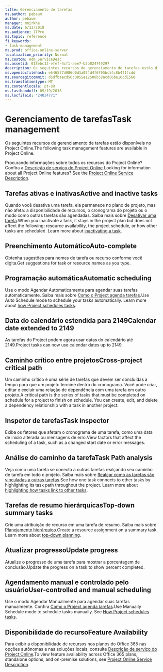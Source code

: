 ```yaml
---
title: Gerenciamento de tarefas
ms.author: pebaum
author: pebaum
manager: mnirkhe
ms.date: 6/13/2018
ms.audience: ITPro
ms.topic: reference
f1_keywords:
- task-management
ms.prod: office-online-server
localization_priority: Normal
ms.custom: Adm_ServiceDesc
ms.assetid: 018ebc12-efef-4cf1-aee7-b3b024749297
description: Os seguintes recursos de gerenciamento de tarefas estão disponíveis no Project Online.
ms.openlocfilehash: e646577d086d0d1a024d4f6705bc54c8b4f1fcdd
ms.sourcegitcommit: d6dfbaacd56c0855e12500b38acd06be16cd1560
ms.translationtype: MT
ms.contentlocale: pt-BR
ms.lasthandoff: 09/19/2018
ms.locfileid: "24034771"
---
```

# <a name="task-management"></a><span data-ttu-id="58481-103">Gerenciamento de tarefas</span><span class="sxs-lookup"><span data-stu-id="58481-103">Task management</span></span>

<span data-ttu-id="58481-104">Os seguintes recursos de gerenciamento de tarefas estão disponíveis no Project Online.</span><span class="sxs-lookup"><span data-stu-id="58481-104">The following task management features are available in Project Online.</span></span>
  
<span data-ttu-id="58481-p101">Procurando informações sobre todos os recursos do Project Online? Confira a [Descrição de serviço do Project Online](project-online-service-description.md).</span><span class="sxs-lookup"><span data-stu-id="58481-p101">Looking for information about all Project Online features? See the [Project Online Service Description](project-online-service-description.md).</span></span>
  
## <a name="active-and-inactive-tasks"></a><span data-ttu-id="58481-107">Tarefas ativas e inativas</span><span class="sxs-lookup"><span data-stu-id="58481-107">Active and inactive tasks</span></span>
<span data-ttu-id="58481-108"><a name="bkmk_ActiveInactiveTasks"> </a></span><span class="sxs-lookup"><span data-stu-id="58481-108"></span></span>

<span data-ttu-id="58481-p102">Quando você desativa uma tarefa, ela permanece no plano de projeto, mas não afeta: a disponibilidade de recursos, o cronograma do projeto ou o modo como outras tarefas são agendadas. Saiba mais sobre [Desativar uma tarefa](https://go.microsoft.com/fwlink/p/?LinkId=271335).</span><span class="sxs-lookup"><span data-stu-id="58481-p102">When you inactivate a task, it stays in the project plan but does not affect the following: resource availability, the project schedule, or how other tasks are scheduled. Learn more about [inactivating a task](https://go.microsoft.com/fwlink/p/?LinkId=271335).</span></span>
  
## <a name="auto-complete"></a><span data-ttu-id="58481-111">Preenchimento Automático</span><span class="sxs-lookup"><span data-stu-id="58481-111">Auto-complete</span></span>
<span data-ttu-id="58481-112"><a name="bkmk_AutoComplete"> </a></span><span class="sxs-lookup"><span data-stu-id="58481-112"></span></span>

<span data-ttu-id="58481-113">Obtenha sugestões para nomes de tarefa ou recurso conforme você digita.</span><span class="sxs-lookup"><span data-stu-id="58481-113">Get suggestions for task or resource names as you type.</span></span> 
  
## <a name="automatic-scheduling"></a><span data-ttu-id="58481-114">Programação automática</span><span class="sxs-lookup"><span data-stu-id="58481-114">Automatic scheduling</span></span>
<span data-ttu-id="58481-115"><a name="bkmk_AutomaticScheduling"> </a></span><span class="sxs-lookup"><span data-stu-id="58481-115"></span></span>

<span data-ttu-id="58481-p103">Use o modo Agendar Automaticamente para agendar suas tarefas automaticamente. Saiba mais sobre [Como o Project agenda tarefas](https://go.microsoft.com/fwlink/p/?LinkId=271331).</span><span class="sxs-lookup"><span data-stu-id="58481-p103">Use Auto Schedule mode to schedule your tasks automatically. Learn more about [how Project schedules tasks](https://go.microsoft.com/fwlink/p/?LinkId=271331).</span></span> 
  
## <a name="calendar-date-extended-to-2149"></a><span data-ttu-id="58481-118">Data do calendário estendida para 2149</span><span class="sxs-lookup"><span data-stu-id="58481-118">Calendar date extended to 2149</span></span>
<span data-ttu-id="58481-119"><a name="bkmk_Calendardatextended"> </a></span><span class="sxs-lookup"><span data-stu-id="58481-119"></span></span>

<span data-ttu-id="58481-120">As tarefas do Project podem agora usar datas do calendário até 2149.</span><span class="sxs-lookup"><span data-stu-id="58481-120">Project tasks can now use calendar dates up to 2149.</span></span> 
  
## <a name="cross-project-critical-path"></a><span data-ttu-id="58481-121">Caminho crítico entre projetos</span><span class="sxs-lookup"><span data-stu-id="58481-121">Cross-project critical path</span></span>
<span data-ttu-id="58481-122"><a name="bkmk_Cross_projectcriticalpath"> </a></span><span class="sxs-lookup"><span data-stu-id="58481-122"></span></span>

<span data-ttu-id="58481-p104">Um caminho crítico é uma série de tarefas que devem ser concluídas a tempo para que um projeto termine dentro do cronograma. Você pode criar, editar e excluir uma relação de dependência com uma tarefa em outro projeto.</span><span class="sxs-lookup"><span data-stu-id="58481-p104">A critical path is the series of tasks that must be completed on schedule for a project to finish on schedule. You can create, edit, and delete a dependency relationship with a task in another project.</span></span> 
  
## <a name="task-inspector"></a><span data-ttu-id="58481-125">Inspetor de tarefas</span><span class="sxs-lookup"><span data-stu-id="58481-125">Task inspector</span></span>
<span data-ttu-id="58481-126"><a name="bkmk_Taskinspector"> </a></span><span class="sxs-lookup"><span data-stu-id="58481-126"></span></span>

<span data-ttu-id="58481-127">Exiba os fatores que afetam o cronograma de uma tarefa, como uma data de início alterada ou mensagens de erro.</span><span class="sxs-lookup"><span data-stu-id="58481-127">View factors that affect the scheduling of a task, such as a changed start date or error messages.</span></span>
  
## <a name="task-path-analysis"></a><span data-ttu-id="58481-128">Análise do caminho da tarefa</span><span class="sxs-lookup"><span data-stu-id="58481-128">Task Path analysis</span></span>
<span data-ttu-id="58481-129"><a name="bkmk_TaskPath"> </a></span><span class="sxs-lookup"><span data-stu-id="58481-129"></span></span>

<span data-ttu-id="58481-p105">Veja como uma tarefa se conecta a outras tarefas realçando seu caminho de tarefa em todo o projeto. Saiba mais sobre [Realçar como as tarefas são vinculadas a outras tarefas](https://go.microsoft.com/fwlink/p/?LinkId=271345).</span><span class="sxs-lookup"><span data-stu-id="58481-p105">See how one task connects to other tasks by highlighting its task path throughout the project. Learn more about [highlighting how tasks link to other tasks](https://go.microsoft.com/fwlink/p/?LinkId=271345).</span></span>
  
## <a name="top-down-summary-tasks"></a><span data-ttu-id="58481-132">Tarefas de resumo hierárquicas</span><span class="sxs-lookup"><span data-stu-id="58481-132">Top-down summary tasks</span></span>
<span data-ttu-id="58481-133"><a name="bkmk_Topdownsummarytasks"> </a></span><span class="sxs-lookup"><span data-stu-id="58481-133"></span></span>

<span data-ttu-id="58481-p106">Crie uma atribuição de recurso em uma tarefa de resumo. Saiba mais sobre [Planejamento hierárquico](https://go.microsoft.com/fwlink/p/?LinkId=271333).</span><span class="sxs-lookup"><span data-stu-id="58481-p106">Create a resource assignment on a summary task. Learn more about [top-down planning](https://go.microsoft.com/fwlink/p/?LinkId=271333).</span></span>
  
## <a name="update-progress"></a><span data-ttu-id="58481-136">Atualizar progresso</span><span class="sxs-lookup"><span data-stu-id="58481-136">Update progress</span></span>
<span data-ttu-id="58481-137"><a name="bkmk_Updateprogress"> </a></span><span class="sxs-lookup"><span data-stu-id="58481-137"></span></span>

<span data-ttu-id="58481-138">Atualize o progresso de uma tarefa para mostrar a porcentagem de conclusão.</span><span class="sxs-lookup"><span data-stu-id="58481-138">Update the progress on a task to show percent completed.</span></span>
  
## <a name="user-controlled-and-manual-scheduling"></a><span data-ttu-id="58481-139">Agendamento manual e controlado pelo usuário</span><span class="sxs-lookup"><span data-stu-id="58481-139">User-controlled and manual scheduling</span></span>
<span data-ttu-id="58481-140"><a name="bkmk_User_controlledManualscheduling"> </a></span><span class="sxs-lookup"><span data-stu-id="58481-140"></span></span>

<span data-ttu-id="58481-p107">Use o modo Agendar Manualmente para agendar suas tarefas manualmente. Confira [Como o Project agenda tarefas](https://go.microsoft.com/fwlink/p/?LinkId=271331).</span><span class="sxs-lookup"><span data-stu-id="58481-p107">Use Manually Schedule mode to schedule tasks manually. See [How Project schedules tasks](https://go.microsoft.com/fwlink/p/?LinkId=271331).</span></span>
  
## <a name="feature-availability"></a><span data-ttu-id="58481-143">Disponibilidade do recurso</span><span class="sxs-lookup"><span data-stu-id="58481-143">Feature Availability</span></span>
<span data-ttu-id="58481-144"><a name="bkmk_User_controlledManualscheduling"> </a></span><span class="sxs-lookup"><span data-stu-id="58481-144"></span></span>

<span data-ttu-id="58481-145">Para exibir a disponibilidade de recursos nos planos do Office 365 nas opções autônomas e nas soluções locais, consulte [Descrição de serviço do Project Online](project-online-service-description.md).</span><span class="sxs-lookup"><span data-stu-id="58481-145">To view feature availability across Office 365 plans, standalone options, and on-premise solutions, see [Project Online Service Description](project-online-service-description.md).</span></span>
  

